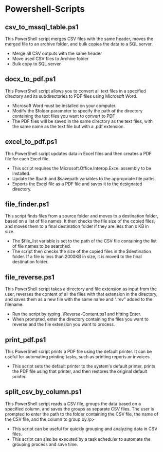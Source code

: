 
<body>
	<h1>Powershell-Scripts</h1>
	<h2>csv_to_mssql_table.ps1</h2>
	<p>This PowerShell script merges CSV files with the same header, moves the merged file to an archive folder, and bulk copies the data to a SQL server.</p>
	<ul>
		<li>Merge all CSV outputs with the same header</li>
		<li>Move used CSV files to Archive folder</li>
		<li>Bulk copy to SQL server</li>
	</ul>
</body>

<body>
	<h2>docx_to_pdf.ps1</h2>
	<p>This PowerShell script allows you to convert all text files in a specified directory and its subdirectories to PDF files using Microsoft Word.</p>
	<ul>
		<li>Microsoft Word must be installed on your computer.</li>
		<li>Modify the $folder parameter to specify the path of the directory containing the text files you want to convert to PDF</li>
		<li>The PDF files will be saved in the same directory as the text files, with the same name as the text file but with a .pdf extension.</li>
	</ul>
</body>

<body>
	<h2>excel_to_pdf.ps1</h2>
	<p>This PowerShell script updates data in Excel files and then creates a PDF file for each Excel file.</p>
	<ul>
		<li>This script requires the Microsoft.Office.Interop.Excel assembly to be installed.</li>
		<li>Update the $path and $savepath variables to the appropriate file paths.</li>
		<li>Exports the Excel file as a PDF file and saves it to the designated directory.</li>
	</ul>
</body>

<body>
	<h2>file_finder.ps1</h2>
	<p>This script finds files from a source folder and moves to a destination folder, based on a list of file names. It then checks the file size of the copied files, and moves them to a final destination folder if they are less than x KB in size.</p>
	<ul>
		<li>The $file_list variable is set to the path of the CSV file containing the list of file names to be searched.</li>
		<li>The script then checks the size of the copied files in the $destination folder. If a file is less than 2000KB in size, it is moved to the final destination folder.</li>
	</ul>
</body>


<body>
	<h2>file_reverse.ps1</h2>
	<p>This PowerShell script takes a directory and file extension as input from the user, reverses the content of all the files with that extension in the directory, and saves them as a new file with the same name and ".rev" added to the filename.</p>
	<ul>
		<li>Run the script by typing .\Reverse-Content.ps1 and hitting Enter.</li>
		<li>When prompted, enter the directory containing the files you want to reverse and the file extension you want to process.</li>
	</ul>
</body>

<body>
	<h2>print_pdf.ps1</h2>
	<p>This PowerShell script prints a PDF file using the default printer. It can be useful for automating printing tasks, such as printing reports or invoices.</p>
	<ul>
		<li>This script sets the default printer to the system's default printer, prints the PDF file using that printer, and then restores the original default printer.</li>
	</ul>
</body>


<body>
	<h2>split_csv_by_column.ps1</h2>
	<p>This PowerShell script reads a CSV file, groups the data based on a specified column, and saves the groups as separate CSV files. The user is prompted to enter the path to the folder containing the CSV file, the name of the CSV file, and the column to group by./p>
	<ul>
		<li>This script can be useful for quickly grouping and analyzing data in CSV files.</li>
		<li>This script can also be executed by a task scheduler to automate the grouping process and save time.</li>
	</ul>
</body>
